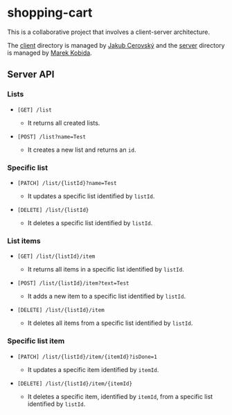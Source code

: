 # shopping-cart

This is a collaborative project that involves a client-server architecture.

The [client](./client) directory is managed by [Jakub Cerovský](https://github.com/Jcerovsky) and the [server](./server) directory is managed by [Marek Kobida](https://github.com/marekkobida).

## Server API

### Lists

- `[GET] /list`
    - It returns all created lists.

- `[POST] /list?name=Test`
    - It creates a new list and returns an `id`.

### Specific list

- `[PATCH] /list/{listId}?name=Test`
    - It updates a specific list identified by `listId`.

- `[DELETE] /list/{listId}`
    - It deletes a specific list identified by `listId`.

### List items

- `[GET] /list/{listId}/item`
    - It returns all items in a specific list identified by `listId`.

- `[POST] /list/{listId}/item?text=Test`
    - It adds a new item to a specific list identified by `listId`.

- `[DELETE] /list/{listId}/item`
    - It deletes all items from a specific list identified by `listId`.

### Specific list item

- `[PATCH] /list/{listId}/item/{itemId}?isDone=1`
    - It updates a specific item identified by `itemId`.

- `[DELETE] /list/{listId}/item/{itemId}`
    - It deletes a specific item, identified by `itemId`, from a specific list identified by `listId`.
